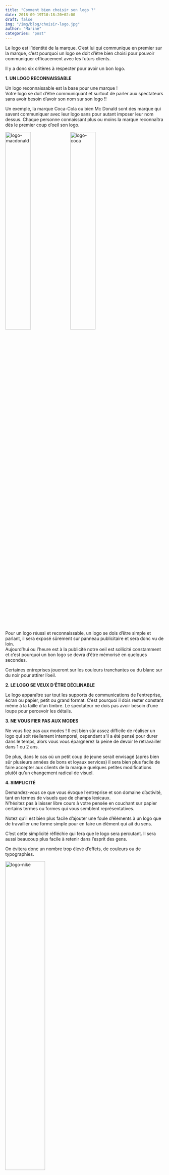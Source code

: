 ```yaml
---
title: "Comment bien choisir son logo ?"
date: 2018-09-19T10:18:20+02:00
draft: false
img: "/img/blog/choisir-logo.jpg"
author: "Marine"
categories: "post"
---
```


Le logo est l’identité de la marque. C’est lui qui communique en premier sur la marque, c’est pourquoi
un logo se doit d’être bien choisi pour pouvoir communiquer efficacement avec les futurs
clients.

Il y a donc six critères à respecter pour avoir un bon logo.

**1. UN LOGO RECONNAISSABLE**

Un logo reconnaissable est la base pour une marque !<br/>
Votre logo se doit d’être communiquant et surtout de parler aux spectateurs sans avoir besoin
d’avoir son nom sur son logo !!

Un exemple, la marque Coca-Cola ou bien Mc Donald sont des marque qui savent communiquer avec
leur logo sans pour autant imposer leur nom dessus. Chaque personne connaissant plus ou moins la
marque reconnaîtra dès le premier coup d’oeil son logo.


<img src="/img/blog/choisir-logo/logo-macdo.png" alt="logo-macdonald" width="40%"/>
<img src="/img/blog/choisir-logo/logo-coca.jpg" alt="logo-coca" width="40%"/>

Pour un logo réussi et reconnaissable, un logo se dois d’être simple et parlant, il sera exposé sûrement
sur panneau publicitaire et sera donc vu de loin.<br/>
Aujourd’hui ou l’heure est à la publicité notre oeil est sollicité constamment et c’est pourquoi un bon
logo se devra d’être mémorisé en quelques secondes.

Certaines entreprises joueront sur les couleurs tranchantes ou du blanc sur du noir pour attirer l’oeil.

**2. LE LOGO SE VEUX D’ÊTRE DÉCLINABLE**

Le logo apparaître sur tout les supports de communications de l’entreprise, écran ou papier, petit ou
grand format. C’est pourquoi il dois rester constant même à la taille d’un timbre. Le spectateur ne
dois pas avoir besoin d’une loupe pour percevoir les détails.

**3. NE VOUS FIER PAS AUX MODES**

Ne vous fiez pas aux modes ! Il est bien sûr assez difficile de réaliser un logo qui soit réellement
intemporel, cependant s’il a été pensé pour durer dans le temps, alors vous vous épargnerez la peine
de devoir le retravailler dans 1 ou 2 ans.

De plus, dans le cas où un petit coup de jeune serait envisagé (après bien sûr plusieurs années de
bons et loyaux services) il sera bien plus facile de faire accepter aux clients de la marque quelques
petites modifications plutôt qu’un changement radical de visuel.

**4. SIMPLICITÉ**

Demandez-vous ce que vous évoque l’entreprise et son domaine d’activité, tant en termes de visuels
que de champs lexicaux.<br/>
N’hésitez pas à laisser libre cours à votre pensée en couchant sur papier certains termes ou formes
qui vous semblent représentatives.

Notez qu’il est bien plus facile d’ajouter une foule d’éléments à un logo que de travailler une forme
simple pour en faire un élément qui ait du sens.

C’est cette simplicité réfléchie qui fera que le logo sera percutant. Il sera aussi beaucoup plus facile
à retenir dans l’esprit des gens.

On évitera donc un nombre trop élevé d’effets, de couleurs ou de typographies.

<img src="/img/blog/choisir-logo/logo-nike.jpg" alt="logo-nike" width="50%"/>



**5. LISIBILITÉ**

Dans le cas par exemple d’un logo incluant des lettres, il est courant de jouer avec les formes et
contre-formes typographiques pour leur donner un aspect figuratif.

Cependant, si le figuratif prend totalement le pas sur la typographie, le logo perdra de son sens.<br/>
Il est aussi toujours utile de montrer le logo à d’autres personnes, pour vérifier sa lisibilité et sa
bonne compréhension de la part d’un public extérieur.

**6. EN ACCORD AVEC LES CODES GRAPHIQUE DU SECTEUR**

Certains domaines ont des codes graphiques que vous devez respectez.<br/>
Exemple les domaines défendant les causes animales et biologique auront des couleurs naturel et
n’aurons surtout pas dans leur logo du rouge symbole de sang et de meurtre.